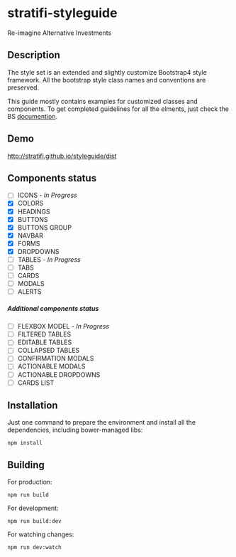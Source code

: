 # stratifi-styleguide

Re-imagine Alternative Investments 


## Description
The style set is an extended and slightly customize Bootstrap4 style framework.
All the bootstrap style class names and conventions are preserved.

This guide mostly contains examples for customized classes and components.
To get completed guidelines for all the elments, just check the BS [documention](http://getbootstrap.com/).


## Demo
http://stratifi.github.io/styleguide/dist  

## Components status
- [ ] ICONS - *In Progress*
- [x] COLORS
- [x] HEADINGS
- [x] BUTTONS
- [x] BUTTONS GROUP
- [x] NAVBAR
- [x] FORMS
- [x] DROPDOWNS
- [ ] TABLES - *In Progress*
- [ ] TABS
- [ ] CARDS
- [ ] MODALS
- [ ] ALERTS

##### Additional components status

- [ ] FLEXBOX MODEL - *In Progress*
- [ ] FILTERED TABLES
- [ ] EDITABLE TABLES
- [ ] COLLAPSED TABLES
- [ ] CONFIRMATION MODALS
- [ ] ACTIONABLE MODALS
- [ ] ACTIONABLE DROPDOWNS
- [ ] CARDS LIST

## Installation
Just one command to prepare the environment and install all the dependencies, 
including bower-managed libs:
```
npm install
```



## Building
For production:
```
npm run build
```
For development:
```
npm run build:dev
```
For watching changes:
```
npm run dev:watch
```